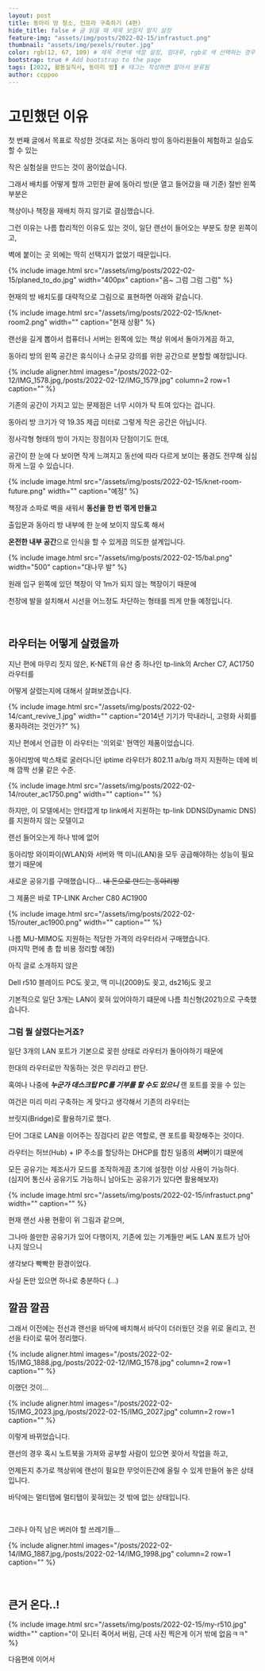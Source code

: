```yaml
---
layout: post
title: 동아리 방 청소, 인프라 구축하기 (4편)
hide_title: false # 글 읽을 때 제목 보일지 말지 설정
feature-img: "assets/img/posts/2022-02-15/infrastuct.png"
thumbnail: "assets/img/pexels/router.jpg"
color: rgb(12, 67, 109) # 제목 주변에 색깔 설정, 맘대루, rgb로 색 선택하는 경우 --> rgb(123, 123, 13)
bootstrap: true # Add bootstrap to the page
tags: [2022, 활동실직서, 동아리 방] # 태그는 작성하면 알아서 분류됨
author: ccppoo
---
```


# 고민했던 이유

첫 번째 글에서 목표로 작성한 것대로 저는 동아리 방이 동아리원들이 체험하고 실습도 할 수 있는

작은 실험실을 만드는 것이 꿈이었습니다.

그래서 배치를 어떻게 할까 고민한 끝에 동아리 방(문 열고 들어갔을 때 기준) 절반 왼쪽 부분은

책상이나 책장을 재배치 하지 않기로 결심했습니다.

그런 이유는 나름 합리적인 이유도 있는 것이, 일단 랜선이 들어오는 부분도 창문 왼쪽이고,

벽에 붙이는 곳 외에는 딱히 선택지가 없었기 때문입니다.

{% include image.html src="/assets/img/posts/2022-02-15/planed_to_do.jpg" width="400px" caption="음~ 그럼 그럼 그럼" %}

현재의 방 배치도를 대략적으로 그림으로 표현하면 아래와 같습니다.

{% include image.html src="/assets/img/posts/2022-02-15/knet-room2.png" width="" caption="현재 상황" %}

랜선을 길게 뽑아서 컴퓨터나 서버는 왼쪽에 있는 책상 위에서 돌아가게끔 하고,

동아리 방의 왼쪽 공간은 휴식이나 소규모 강의를 위한 공간으로 분할할 예정입니다.

{% include aligner.html images="/posts/2022-02-12/IMG_1578.jpg,/posts/2022-02-12/IMG_1579.jpg" column=2 row=1 caption="" %}

기존의 공간이 가지고 있는 문제점은 너무 시야가 탁 트여 있다는 겁니다.

동아리 방 크기가 약 19.35 제곱 미터로 그렇게 작은 공간은 아닙니다.

정사각형 형태의 방이 가지는 장점이자 단점이기도 한데,

공간이 한 눈에 다 보이면 작게 느껴지고 동선에 따라 다르게 보이는 풍경도 전무해 심심하게 느낄 수 있습니다.

{% include image.html src="/assets/img/posts/2022-02-15/knet-room-future.png" width="" caption="예정" %}

책장과 소파로 벽을 새워서 **동선을 한 번 꺾게 만들고**

출입문과 동아리 방 내부에 한 눈에 보이지 않도록 해서

**온전한 내부 공간**으로 인식을 할 수 있게끔 의도한 설계입니다.

{% include image.html src="/assets/img/posts/2022-02-15/bal.png" width="500" caption="대나무 발" %}

원래 입구 왼쪽에 있던 책장이 약 1m가 되지 않는 책장이기 때문에

천장에 발을 설치해서 시선을 어느정도 차단하는 형태를 띄게 만들 예정입니다.

<br>

## 라우터는 어떻게 살렸을까

지난 편에 마무리 짓지 않은, K-NET의 유산 중 하나인 tp-link의 Archer C7, AC1750 라우터를

어떻게 살렸는지에 대해서 살펴보겠습니다.

{% include image.html src="/assets/img/posts/2022-02-14/cant_revive_1.jpg" width="" caption="2014년 기기가 막내라니, 고령화 사회를 풍자하려는 것인가?" %}

지난 편에서 언급한 이 라우터는 '의외로' 현역인 제품이었습니다.

동아리방에 박스채로 굴러다니던 iptime 라우터가 802.11 a/b/g 까지 지원하는 데에 비해 깜짝 선물 같은 수준.

{% include image.html src="/assets/img/posts/2022-02-14/router_ac1750.png" width="" caption="" %}

하지만, 이 모델에서는 안타깝게 tp link에서 지원하는 tp-link DDNS(Dynamic DNS)를 지원하지 않는 모델이고

랜선 들어오는게 하나 밖에 없어

동아리방 와이파이(WLAN)와 서버와 맥 미니(LAN)을 모두 공급해야하는 성능이 필요했기 때문에

새로운 공유기를 구매했습니다... <del>내 돈으로 만드는 동아리방</del>

그 제품은 바로 TP-LINK Archer C80 AC1900

{% include image.html src="/assets/img/posts/2022-02-15/router_ac1900.png" width="" caption="" %}

나름 MU-MIMO도 지원하는 적당한 가격의 라우터라서 구매했습니다.<br>
(마지막 편에 총 합 비용 정리할 예정)

아직 글로 소개하지 않은

Dell r510 블레이드 PC도 꽂고, 맥 미니(2009)도 꽂고, ds216j도 꽂고

기본적으로 일단 3개는 LAN이 꽂혀 있어야하기 떄문에 나름 최신형(2021)으로 구축했습니다.

### 그럼 뭘 살렸다는거죠?

일단 3개의 LAN 포트가 기본으로 꽂힌 상태로 라우터가 돌아야하기 때문에

한대의 라우터로만 작동하는 것은 무리라고 판단.

혹여나 나중에 ***누군가 데스크탑 PC를 기부를 할 수도 있으니*** 랜 포트를 꽂을 수 있는

여건은 미리 미리 구축하는 게 맞다고 생각해서 기존의 라우터는

브릿지(Bridge)로 활용하기로 했다.

단어 그대로 LAN을 이어주는 징검다리 같은 역할로, 랜 포트를 확장해주는 것이다.

라우터는 허브(Hub) + IP 주소를 할당하는 DHCP를 합친 일종의 **서버**이기 떄문에

모든 공유기는 제조사가 모드를 조작하게끔 초기에 설정한 이상 사용이 가능하다.<br>
(심지어 통신사 공유기도 가능하니 남아도는 공유기가 있다면 활용해보자)

{% include image.html src="/assets/img/posts/2022-02-15/infrastuct.png" width="" caption="" %}

현재 랜선 사용 현황이 위 그림과 같으며,

그나마 쓸만한 공유기가 있어 다행이지, 기존에 있는 기계들만 써도 LAN 포트가 남아 나지 않으니

생각보다 빡빡한 환경이었다.

사실 돈만 있으면 하나로 충분하다 (...)

## 깔끔 깔끔

그래서 이전에는 전선과 랜선을 바닥에 배치해서 바닥이 더러웠던 것을 위로 올리고, 전선을 타이로 묶어 정리했다.

{% include aligner.html images="/posts/2022-02-15/IMG_1888.jpg,/posts/2022-02-12/IMG_1578.jpg" column=2 row=1 caption="" %}

이랬던 것이...

{% include aligner.html images="/posts/2022-02-15/IMG_2023.jpg,/posts/2022-02-15/IMG_2027.jpg" column=2 row=1 caption="" %}

이렇게 바뀌었습니다.

랜선의 경우 혹시 노트북을 가져와 공부할 사람이 있으면 꽂아서 작업을 하고,

언제든지 추가로 책상위에 랜선이 필요한 무엇이든간에 올릴 수 있게 만들어 놓은 상태입니다.

바닥에는 멀티탭에 멀티탭이 꽂혀있는 것 밖에 없는 상태입니다.

<br>

그러나 아직 남은 버러야 할 쓰레기들...

{% include aligner.html images="/posts/2022-02-14/IMG_1887.jpg,/posts/2022-02-14/IMG_1998.jpg" column=2 row=1 caption="" %}

<br>

## 큰거 온다..!

{% include image.html src="/assets/img/posts/2022-02-15/my-r510.jpg" width="" caption="이 모니터 죽어서 버림, 근데 사진 찍은게 이거 밖에 없음ㅋㅋ" %}

다음편에 이어서